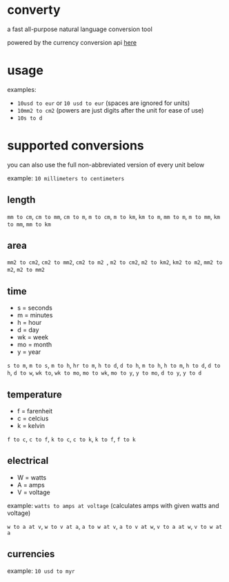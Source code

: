 # converty

a fast all-purpose natural language conversion tool  

powered by the currency conversion api [here](https://github.com/fawazahmed0/exchange-api)

# usage

examples:
- `10usd to eur` or `10 usd to eur` (spaces are ignored for units)
- `10mm2 to cm2` (powers are just digits after the unit for ease of use)
- `10s to d`

# supported conversions

you can also use the full non-abbreviated version of every unit below

example: `10 millimeters to centimeters`

## length

`mm to cm`, `cm to mm`, `cm to m`, `m to cm`, `m to km`, `km to m`, `mm to m`, `m to mm`, `km to mm`, `mm to km`

## area

`mm2 to cm2`, `cm2 to mm2`, `cm2 to m2 `, `m2 to cm2`, `m2 to km2`, `km2 to m2`, `mm2 to m2`, `m2 to mm2`

## time

- s = seconds
- m = minutes
- h = hour
- d = day
- wk = week
- mo = month
- y = year

`s to m`, `m to s`, `m to h`, `hr to m`, `h to d`, `d to h`, `m to h`, `h to m`, `h to d`, `d to h`, `d to w`, `wk to`, `wk to mo`, `mo to wk`, `mo to y`, `y to mo`, `d to y`, `y to d`

## temperature

- f = farenheit
- c = celcius
- k = kelvin

`f to c`, `c to f`, `k to c`, `c to k`, `k to f`, `f to k`

## electrical

- W = watts
- A = amps
- V = voltage

example: `watts to amps at voltage` (calculates amps with given watts and voltage)

`w to a at v`, `w to v at a`, `a to w at v`, `a to v at w`, `v to a at w`, `v to w at a`

## currencies

example: `10 usd to myr`